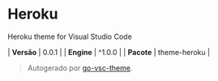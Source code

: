 # Heroku

Heroku theme for Visual Studio Code

| **Versão** | 0.0.1 |
| **Engine** | ^1.0.0 |
| **Pacote** | theme-heroku |

> Autogerado por [go-vsc-theme](https://github.com/natalbu/go-vsc-theme).
